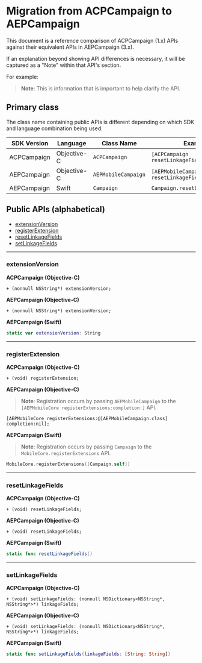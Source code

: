 # Migration from ACPCampaign to AEPCampaign

This document is a reference comparison of ACPCampaign (1.x) APIs against their equivalent APIs in AEPCampaign (3.x).

If an explanation beyond showing API differences is necessary, it will be captured as a "Note" within that API's section.  

For example:

> **Note**: This is information that is important to help clarify the API.

## Primary class

The class name containing public APIs is different depending on which SDK and language combination being used.

| SDK Version | Language | Class Name | Example |
| ----------- | -------- | ---------- | ------- |
| ACPCampaign | Objective-C | `ACPCampaign` | `[ACPCampaign resetLinkageFields];` |
| AEPCampaign | Objective-C | `AEPMobileCampaign` | `[AEPMobileCampaign resetLinkageFields];` |
| AEPCampaign | Swift | `Campaign` | `Campaign.resetLinkageFields()` |

## Public APIs (alphabetical)
- [extensionVersion](#extensionVersion)
- [registerExtension](#registerExtension)
- [resetLinkageFields](#resetLinkageFields)
- [setLinkageFields](#setLinkageFields)

---

### extensionVersion

**ACPCampaign (Objective-C)**
```objc
+ (nonnull NSString*) extensionVersion;
```

**AEPCampaign (Objective-C)**
```objc
+ (nonnull NSString*) extensionVersion;
```

**AEPCampaign (Swift)**
```swift
static var extensionVersion: String
```

---

### registerExtension

**ACPCampaign (Objective-C)**

```objc
+ (void) registerExtension;
```

**AEPCampaign (Objective-C)**

> **Note**: Registration occurs by passing `AEPMobileCampaign` to the `[AEPMobileCore registerExtensions:completion:]` API.

```objc
[AEPMobileCore registerExtensions:@[AEPMobileCampaign.class] completion:nil];
```

**AEPCampaign (Swift)**

> **Note**: Registration occurs by passing `Campaign` to the `MobileCore.registerExtensions` API.

```swift
MobileCore.registerExtensions([Campaign.self])
```
---

### resetLinkageFields

**ACPCampaign (Objective-C)**

```objc
+ (void) resetLinkageFields;
```

**AEPCampaign (Objective-C)**

```objc
+ (void) resetLinkageFields;
```

**AEPCampaign (Swift)**

```swift
static func resetLinkageFields()
```

---

### setLinkageFields

**ACPCampaign (Objective-C)**

```objc
+ (void) setLinkageFields: (nonnull NSDictionary<NSString*, NSString*>*) linkageFields;
```

**AEPCampaign (Objective-C)**
```objc
+ (void) setLinkageFields: (nonnull NSDictionary<NSString*, NSString*>*) linkageFields;
```

**AEPCampaign (Swift)**

```swift
static func setLinkageFields(linkageFields: [String: String])
```

